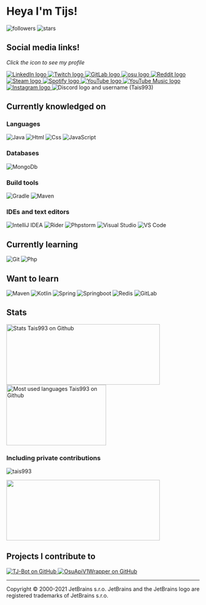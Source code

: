 # Heya I'm Tijs!

![followers](https://img.shields.io/github/followers/Tais993?style=social)
![stars](https://img.shields.io/github/stars/Tais993?style=social)

## Social media links!

_Click the icon to see my profile_

<a href="https://www.linkedin.com/in/tijs-beek-ab038217b/">
    <img src="https://img.shields.io/badge/-LinkedIn-0A66C2?style=flat-square&logo=LinkedIn&logoColor=white"  alt="LinkedIn logo"/>
</a>
<a href="https://www.twitch.tv/tais993">
    <img src="https://img.shields.io/badge/-Twitch-9146FF?style=flat-square&logo=Twitch&logoColor=white"  alt="Twitch logo"/>
</a>
<a href="https://gitlab.com/Tais993">
    <img src="https://img.shields.io/badge/-GitLab-FCA121?style=flat-square&logo=GitLab&logoColor=white"  alt="GitLab logo"/>
</a>
<a href="https://osu.ppy.sh/users/15423699">
    <img src="https://img.shields.io/badge/-osu-FF66AA?style=flat-square&logo=osu&logoColor=white"  alt="osu logo"/>
</a>
<a href="https://www.reddit.com/user/Tais993/">
    <img src="https://img.shields.io/badge/-Reddit-FF4500?style=flat-square&logo=Reddit&logoColor=white"  alt="Reddit logo"/>
</a>
<a href="https://steamcommunity.com/profiles/76561198420440611">
    <img src="https://img.shields.io/badge/-Steam-000000?style=flat-square&logo=Steam&logoColor=white"  alt="Steam logo"/>
</a>
<a href="https://open.spotify.com/user/21643mcitsztxmzie5jbge7ha">
    <img src="https://img.shields.io/badge/-Spotify-1DB954?style=flat-square&logo=Spotify&logoColor=white"  alt="Spotify logo"/>
</a>
<a href="https://www.youtube.com/channel/UCqUpCVeq95W_bzD72Vmtnlw">
    <img src="https://img.shields.io/badge/-YouTube-FF0000?style=flat-square&logo=YouTube&logoColor=white"  alt="YouTube logo"/>
</a>
<a href="https://music.youtube.com/channel/UCqUpCVeq95W_bzD72Vmtnlw">
    <img src="https://img.shields.io/badge/-YouTube%20Music-FF0000?style=flat-square&logo=YouTubeMusic&logoColor=white"  alt="YouTube Music logo"/>
</a>
<a href="https://www.instagram.com/tijsbeek_nl/">
    <img src="https://img.shields.io/badge/-Instagram-E4405F?style=flat-square&logo=Instagram&logoColor=white"  alt="Instagram logo"/>
</a>
<a>
    <img src="https://img.shields.io/badge/-Tijs%230002-5865F2?style=flat-square&logo=Discord&logoColor=white"  alt="Discord logo and username (Tais993)"/>
</a>

## Currently knowledged on

### Languages

![Java](http://img.shields.io/badge/-Java-007396?style=flat-square&logo=java&logoColor=white)
![Html](http://img.shields.io/badge/-Html-E34F26?style=flat-square&logo=html5&logoColor=white)
![Css](http://img.shields.io/badge/-Css-1572B6?style=flat-square&logo=css3&logoColor=white)
![JavaScript](https://img.shields.io/badge/-JavaScript-F7DF1E?style=flat-square&logo=javascript&logoColor=white)

### Databases

![MongoDb](http://img.shields.io/badge/-MongoDb-47A248?style=flat-square&logo=mongodb&logoColor=white)

### Build tools

![Gradle](http://img.shields.io/badge/-Gradle-02303A?style=flat-square&logo=gradle&logoColor=white)
![Maven](http://img.shields.io/badge/-Apache%20Maven-C71A36?style=flat-square&logo=apachemaven&logoColor=white)

### IDEs and text editors

![IntelliJ IDEA](http://img.shields.io/badge/-IntelliJ%20IDEA-000000?style=flat-square&logo=intellijidea&logoColor=white)
![Rider](http://img.shields.io/badge/-Rider-000000?style=flat-square&logo=Rider&logoColor=white)
![Phpstorm](http://img.shields.io/badge/-Phpstorm-000000?style=flat-square&logo=Phpstorm&logoColor=white)
![Visual Studio](https://img.shields.io/badge/-Visual%20Studio-5C2D91?style=flat-square&logo=visualstudio&logoColor=white)
![VS Code](http://img.shields.io/badge/-VS%20Code-007ACC?style=flat-square&logo=visualstudiocode&logoColor=white)

## Currently learning

![Git](http://img.shields.io/badge/-Git-F05032?style=flat-square&logo=git&logoColor=white)
![Php](http://img.shields.io/badge/-Php-777BB4?style=flat-square&logo=php&logoColor=white)

## Want to learn

![Maven](http://img.shields.io/badge/-Maven-C71A36?style=flat-square&logo=apachemaven&logoColor=white)
![Kotlin](http://img.shields.io/badge/-Kotlin-7F52FF?style=flat-square&logo=kotlin&logoColor=white)
![Spring](http://img.shields.io/badge/-Spring-6DB33F?style=flat-square&logo=spring&logoColor=white)
![Springboot](http://img.shields.io/badge/-Springboot-6DB33F?style=flat-square&logo=springboot&logoColor=white)
![Redis](http://img.shields.io/badge/-Redis-DC382D?style=flat-square&logo=redis&logoColor=white)
![GitLab](http://img.shields.io/badge/-GitLab-FCA121?style=flat-square&logo=gitlab&logoColor=white)

## Stats

<div>

<span><img width="400px" height="158px" src="https://github-readme-stats.vercel.app/api?username=tais993&theme=github_dark&show_icons=true" alt="Stats Tais993 on Github" /></span>
<span><img width="260px" height="158px" src="https://github-readme-stats.vercel.app/api/top-langs/?username=tais993&theme=github_dark&langs_count=10" alt="Most used languages Tais993 on Github" /></span>
</div>

### Including private contributions

<div>
    
<p><img src="https://github-readme-streak-stats.herokuapp.com/?user=tais993&theme=dark" alt="tais993" /></p>
<span><img align="center" width="400px" height="158px" src="https://github-readme-stats.vercel.app/api?username=tais993&theme=github_dark&show_icons=true&count_private=true" /></span>
</div>

## Projects I contribute to

<div>
    <a href="https://github.com/Together-Java/TJ-Bot">
    <img src="https://github-readme-stats.vercel.app/api/pin/?username=Together-Java&theme=github_dark&repo=TJ-Bot"  alt="TJ-Bot on GitHub"/>
  </a>
    <a href="https://github.com/Tais993/OsuApiV1Wrapper">
    <img src="https://github-readme-stats.vercel.app/api/pin/?username=Tais993&theme=github_dark&repo=OsuApiV1Wrapper"  alt="OsuApiV1Wrapper on GitHub"/>
  </a>
</div>

-----


Copyright © 2000-2021 JetBrains s.r.o. JetBrains and the JetBrains logo are registered trademarks of JetBrains s.r.o.
